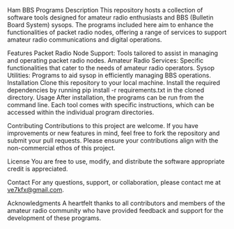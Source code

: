 Ham BBS Programs
Description
This repository hosts a collection of software tools designed for amateur radio enthusiasts and BBS (Bulletin Board System) sysops. The programs included here aim to enhance the functionalities of packet radio nodes, offering a range of services to support amateur radio communications and digital operations.

Features
Packet Radio Node Support: Tools tailored to assist in managing and operating packet radio nodes.
Amateur Radio Services: Specific functionalities that cater to the needs of amateur radio operators.
Sysop Utilities: Programs to aid sysop in efficiently managing BBS operations.
Installation
Clone this repository to your local machine.
Install the required dependencies by running pip install -r requirements.txt in the cloned directory.
Usage
After installation, the programs can be run from the command line. Each tool comes with specific instructions, which can be accessed within the individual program directories.

Contributing
Contributions to this project are welcome. If you have improvements or new features in mind, feel free to fork the repository and submit your pull requests. Please ensure your contributions align with the non-commercial ethos of this project.

License
You are free to use, modify, and distribute the software appropriate credit is appreciated. 

Contact
For any questions, support, or collaboration, please contact me at ve7kfx@gmail.com.

Acknowledgments
A heartfelt thanks to all contributors and members of the amateur radio community who have provided feedback and support for the development of these programs.


